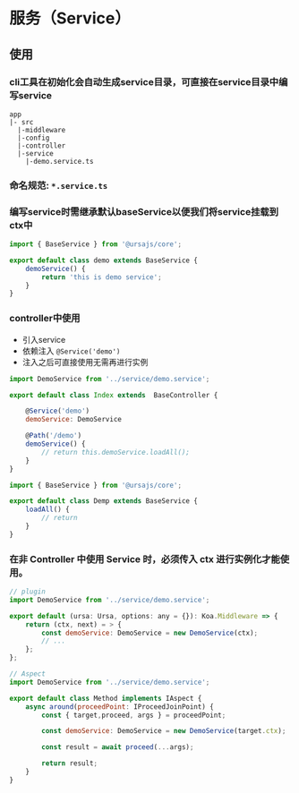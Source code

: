 # 服务（Service）

## 使用
### cli工具在初始化会自动生成service目录，可直接在service目录中编写service
```
app
|- src
  |-middleware
  |-config
  |-controller
  |-service
    |-demo.service.ts
```
### 命名规范: ```*.service.ts```
### 编写service时需继承默认baseService以便我们将service挂载到ctx中

```javascript
import { BaseService } from '@ursajs/core';

export default class demo extends BaseService {
    demoService() {
        return 'this is demo service';
    }
}
```

### controller中使用
- 引入service
- 依赖注入  ```@Service('demo')```
- 注入之后可直接使用无需再进行实例
```javascript
import DemoService from '../service/demo.service';

export default class Index extends  BaseController {

    @Service('demo')
    demoService: DemoService

    @Path('/demo')
    demoService() {
        // return this.demoService.loadAll();
    }
}
```

```javascript
import { BaseService } from '@ursajs/core';

export default class Demp extends BaseService {
    loadAll() {
        // return
    }
}
```

### 在非 Controller 中使用 Service 时，必须传入 ctx 进行实例化才能使用。

```javascript
// plugin
import DemoService from '../service/demo.service';

export default (ursa: Ursa, options: any = {}): Koa.Middleware => {
    return (ctx, next) = > {
        const demoService: DemoService = new DemoService(ctx);
        // ...
    };
};
```

```javascript
// Aspect
import DemoService from '../service/demo.service';

export default class Method implements IAspect {
    async around(proceedPoint: IProceedJoinPoint) {
        const { target,proceed, args } = proceedPoint;

        const demoService: DemoService = new DemoService(target.ctx);

        const result = await proceed(...args);

        return result;
    }
}
```
